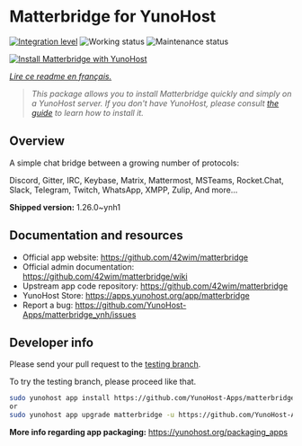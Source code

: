 <!--
N.B.: This README was automatically generated by https://github.com/YunoHost/apps/tree/master/tools/README-generator
It shall NOT be edited by hand.
-->

# Matterbridge for YunoHost

[![Integration level](https://dash.yunohost.org/integration/matterbridge.svg)](https://dash.yunohost.org/appci/app/matterbridge) ![Working status](https://ci-apps.yunohost.org/ci/badges/matterbridge.status.svg) ![Maintenance status](https://ci-apps.yunohost.org/ci/badges/matterbridge.maintain.svg)

[![Install Matterbridge with YunoHost](https://install-app.yunohost.org/install-with-yunohost.svg)](https://install-app.yunohost.org/?app=matterbridge)

*[Lire ce readme en français.](./README_fr.md)*

> *This package allows you to install Matterbridge quickly and simply on a YunoHost server.
If you don't have YunoHost, please consult [the guide](https://yunohost.org/#/install) to learn how to install it.*

## Overview

A simple chat bridge between a growing number of protocols:

Discord, Gitter, IRC, Keybase, Matrix, Mattermost, MSTeams, Rocket.Chat, Slack, Telegram, Twitch, WhatsApp, XMPP, Zulip, And more... 


**Shipped version:** 1.26.0~ynh1
## Documentation and resources

* Official app website: <https://github.com/42wim/matterbridge>
* Official admin documentation: <https://github.com/42wim/matterbridge/wiki>
* Upstream app code repository: <https://github.com/42wim/matterbridge>
* YunoHost Store: <https://apps.yunohost.org/app/matterbridge>
* Report a bug: <https://github.com/YunoHost-Apps/matterbridge_ynh/issues>

## Developer info

Please send your pull request to the [testing branch](https://github.com/YunoHost-Apps/matterbridge_ynh/tree/testing).

To try the testing branch, please proceed like that.

``` bash
sudo yunohost app install https://github.com/YunoHost-Apps/matterbridge_ynh/tree/testing --debug
or
sudo yunohost app upgrade matterbridge -u https://github.com/YunoHost-Apps/matterbridge_ynh/tree/testing --debug
```

**More info regarding app packaging:** <https://yunohost.org/packaging_apps>
